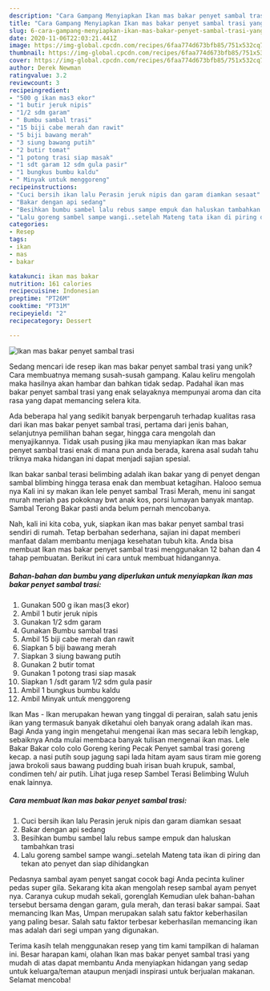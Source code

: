 ```yaml
---
description: "Cara Gampang Menyiapkan Ikan mas bakar penyet sambal trasi yang Menggugah Selera"
title: "Cara Gampang Menyiapkan Ikan mas bakar penyet sambal trasi yang Menggugah Selera"
slug: 6-cara-gampang-menyiapkan-ikan-mas-bakar-penyet-sambal-trasi-yang-menggugah-selera
date: 2020-11-06T22:03:21.441Z
image: https://img-global.cpcdn.com/recipes/6faa774d673bfb85/751x532cq70/ikan-mas-bakar-penyet-sambal-trasi-foto-resep-utama.jpg
thumbnail: https://img-global.cpcdn.com/recipes/6faa774d673bfb85/751x532cq70/ikan-mas-bakar-penyet-sambal-trasi-foto-resep-utama.jpg
cover: https://img-global.cpcdn.com/recipes/6faa774d673bfb85/751x532cq70/ikan-mas-bakar-penyet-sambal-trasi-foto-resep-utama.jpg
author: Derek Newman
ratingvalue: 3.2
reviewcount: 3
recipeingredient:
- "500 g ikan mas3 ekor"
- "1 butir jeruk nipis"
- "1/2 sdm garam"
- " Bumbu sambal trasi"
- "15 biji cabe merah dan rawit"
- "5 biji bawang merah"
- "3 siung bawang putih"
- "2 butir tomat"
- "1 potong trasi siap masak"
- "1 sdt garam 12 sdm gula pasir"
- "1 bungkus bumbu kaldu"
- " Minyak untuk menggoreng"
recipeinstructions:
- "Cuci bersih ikan lalu Perasin jeruk nipis dan garam diamkan sesaat"
- "Bakar dengan api sedang"
- "Besihkan bumbu sambel lalu rebus sampe empuk dan haluskan tambahkan trasi"
- "Lalu goreng sambel sampe wangi..setelah Mateng tata ikan di piring dan tekan ato penyet dan siap dihidangkan"
categories:
- Resep
tags:
- ikan
- mas
- bakar

katakunci: ikan mas bakar 
nutrition: 161 calories
recipecuisine: Indonesian
preptime: "PT26M"
cooktime: "PT31M"
recipeyield: "2"
recipecategory: Dessert

---
```



![Ikan mas bakar penyet sambal trasi](https://img-global.cpcdn.com/recipes/6faa774d673bfb85/751x532cq70/ikan-mas-bakar-penyet-sambal-trasi-foto-resep-utama.jpg)

Sedang mencari ide resep ikan mas bakar penyet sambal trasi yang unik? Cara membuatnya memang susah-susah gampang. Kalau keliru mengolah maka hasilnya akan hambar dan bahkan tidak sedap. Padahal ikan mas bakar penyet sambal trasi yang enak selayaknya mempunyai aroma dan cita rasa yang dapat memancing selera kita.

Ada beberapa hal yang sedikit banyak berpengaruh terhadap kualitas rasa dari ikan mas bakar penyet sambal trasi, pertama dari jenis bahan, selanjutnya pemilihan bahan segar, hingga cara mengolah dan menyajikannya. Tidak usah pusing jika mau menyiapkan ikan mas bakar penyet sambal trasi enak di mana pun anda berada, karena asal sudah tahu triknya maka hidangan ini dapat menjadi sajian spesial.

Ikan bakar sanbal terasi belimbing adalah ikan bakar yang di penyet dengan sambal blimbing hingga terasa enak dan membuat ketagihan. Halooo semua nya Kali ini sy makan ikan lele penyet sambal Trasi Merah, menu ini sangat murah meriah pas pokoknay bwt anak kos, porsi lumayan banyak mantap. Sambal Terong Bakar pasti anda belum pernah mencobanya.


Nah, kali ini kita coba, yuk, siapkan ikan mas bakar penyet sambal trasi sendiri di rumah. Tetap berbahan sederhana, sajian ini dapat memberi manfaat dalam membantu menjaga kesehatan tubuh kita. Anda bisa membuat Ikan mas bakar penyet sambal trasi menggunakan 12 bahan dan 4 tahap pembuatan. Berikut ini cara untuk membuat hidangannya.

<!--inarticleads1-->

##### Bahan-bahan dan bumbu yang diperlukan untuk menyiapkan Ikan mas bakar penyet sambal trasi:

1. Gunakan 500 g ikan mas(3 ekor)
1. Ambil 1 butir jeruk nipis
1. Gunakan 1/2 sdm garam
1. Gunakan  Bumbu sambal trasi
1. Ambil 15 biji cabe merah dan rawit
1. Siapkan 5 biji bawang merah
1. Siapkan 3 siung bawang putih
1. Gunakan 2 butir tomat
1. Gunakan 1 potong trasi siap masak
1. Siapkan 1 /sdt garam 1/2 sdm gula pasir
1. Ambil 1 bungkus bumbu kaldu
1. Ambil  Minyak untuk menggoreng


Ikan Mas - Ikan merupakan hewan yang tinggal di perairan, salah satu jenis ikan yang termasuk banyak diketahui oleh banyak orang adalah ikan mas. Bagi Anda yang ingin mengetahui mengenai ikan mas secara lebih lengkap, sebaiknya Anda mulai membaca banyak tulisan mengenai ikan mas. Lele Bakar Bakar colo colo Goreng kering Pecak Penyet sambal trasi goreng kecap. a nasi putih soup jagung sapi lada hitam ayam saus tiram mie goreng jawa brokoli saus bawang pudding buah irisan buah krupuk, sambal, condimen teh/ air putih. Lihat juga resep Sambel Terasi Belimbing Wuluh enak lainnya. 

<!--inarticleads2-->

##### Cara membuat Ikan mas bakar penyet sambal trasi:

1. Cuci bersih ikan lalu Perasin jeruk nipis dan garam diamkan sesaat
1. Bakar dengan api sedang
1. Besihkan bumbu sambel lalu rebus sampe empuk dan haluskan tambahkan trasi
1. Lalu goreng sambel sampe wangi..setelah Mateng tata ikan di piring dan tekan ato penyet dan siap dihidangkan


Pedasnya sambal ayam penyet sangat cocok bagi Anda pecinta kuliner pedas super gila. Sekarang kita akan mengolah resep sambal ayam penyet nya. Caranya cukup mudah sekali, gorenglah Kemudian ulek bahan-bahan tersebut bersama dengan garam, gula merah, dan terasi bakar sampai. Saat memancing Ikan Mas, Umpan merupakan salah satu faktor keberhasilan yang paling besar. Salah satu faktor terbesar keberhasilan memancing ikan mas adalah dari segi umpan yang digunakan. 

Terima kasih telah menggunakan resep yang tim kami tampilkan di halaman ini. Besar harapan kami, olahan Ikan mas bakar penyet sambal trasi yang mudah di atas dapat membantu Anda menyiapkan hidangan yang sedap untuk keluarga/teman ataupun menjadi inspirasi untuk berjualan makanan. Selamat mencoba!
